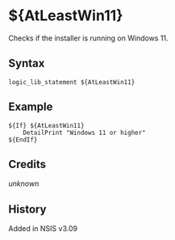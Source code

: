 # ${AtLeastWin11}

Checks if the installer is running on Windows 11.

## Syntax

    logic_lib_statement ${AtLeastWin11}

## Example

    ${If} ${AtLeastWin11}
        DetailPrint "Windows 11 or higher"
    ${EndIf}

## Credits

*unknown*

## History

Added in NSIS v3.09
